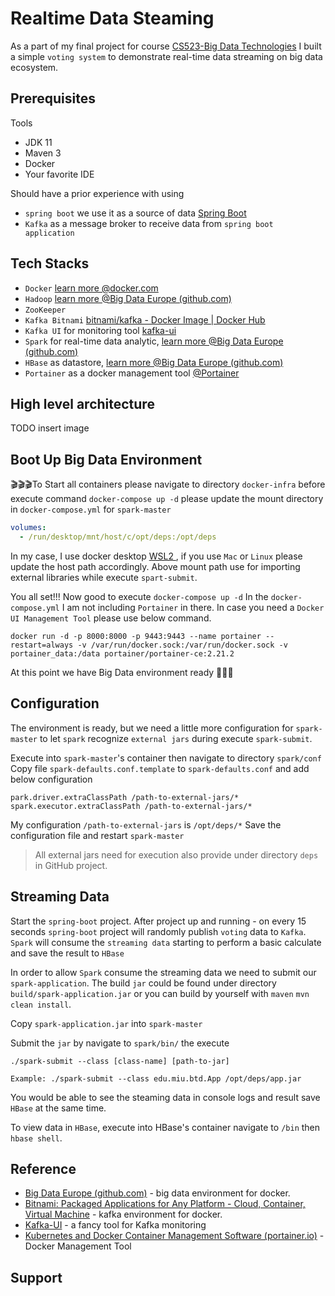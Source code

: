 # Realtime Data Steaming
As a part of my final project for course [CS523-Big Data Technologies](https://compro.miu.edu/courses/#toggle-id-15)
I built a simple `voting system` to demonstrate real-time data streaming on big data ecosystem.

## Prerequisites
Tools
* JDK 11
* Maven 3
* Docker
* Your favorite IDE

Should have a prior experience with using
* `spring boot` we use it as a source of data [Spring Boot](https://spring.io/projects/spring-boot)
* `Kafka` as a message broker to receive data from `spring boot application`

## Tech Stacks
* `Docker` [learn more @docker.com](https://www.docker.com/)
* `Hadoop` [learn more @Big Data Europe (github.com)](https://github.com/big-data-europe)
* `ZooKeeper`
* `Kafka Bitnami` [bitnami/kafka - Docker Image | Docker Hub](https://hub.docker.com/r/bitnami/kafka)
* `Kafka UI` for monitoring tool [kafka-ui](https://github.com/provectus/kafka-ui)
* `Spark` for real-time data analytic, [learn more @Big Data Europe (github.com)](https://github.com/big-data-europe)
* `HBase` as datastore, [learn more @Big Data Europe (github.com)](https://github.com/big-data-europe)
* `Portainer` as a docker management tool [@Portainer](https://www.portainer.io/)

## High level architecture

TODO insert image

## Boot Up Big Data Environment
🎬🎬🎬To Start all containers please navigate to directory `docker-infra` before execute command `docker-compose up -d` please update the mount directory in `docker-compose.yml` for `spark-master`
````yaml
volumes:  
  - /run/desktop/mnt/host/c/opt/deps:/opt/deps
````
In my case, I use docker desktop [WSL2 ](https://learn.microsoft.com/en-us/windows/wsl/about), if you use `Mac` or `Linux` please update the host path accordingly.
Above mount path use for importing external libraries while execute `spart-submit`.

You all set!!! Now good to execute `docker-compose up -d`
In the `docker-compose.yml` I am not including `Portainer` in there. In case you need a `Docker UI Management Tool` please use below command.

`docker run -d -p 8000:8000 -p 9443:9443 --name portainer --restart=always -v /var/run/docker.sock:/var/run/docker.sock -v portainer_data:/data portainer/portainer-ce:2.21.2`

At this point we have Big Data environment ready 🎉🎉🎉

## Configuration
The environment is ready, but we need a little more configuration for `spark-master` to let `spark` recognize `external jars` during execute `spark-submit`.

Execute into `spark-master`'s container then navigate to directory `spark/conf`
Copy file `spark-defaults.conf.template` to `spark-defaults.conf` and add below configuration
````
park.driver.extraClassPath /path-to-external-jars/*
spark.executor.extraClassPath /path-to-external-jars/*
```` 
My configuration `/path-to-external-jars` is `/opt/deps/*`
Save the configuration file and restart `spark-master`
>All external jars need for execution also provide under directory `deps` in GitHub project.

## Streaming Data
Start the `spring-boot` project. After project up and running - on every 15 seconds `spring-boot` project will randomly publish `voting` data to `Kafka`. `Spark` will consume the `streaming data` starting to perform a basic calculate and save the result to `HBase`

In order to allow `Spark` consume the streaming data we need to submit our `spark-application`.
The build `jar` could be found under directory `build/spark-application.jar` or you can build by yourself with `maven` `mvn clean install`.

Copy `spark-application.jar` into `spark-master`

Submit the `jar` by navigate to `spark/bin/` the execute
````shell
./spark-submit --class [class-name] [path-to-jar]

Example: ./spark-submit --class edu.miu.btd.App /opt/deps/app.jar
````

You would be able to see the steaming data in console logs and result save `HBase` at the same time.

To view data in `HBase`, execute into HBase's container navigate to `/bin` then `hbase shell`.

## Reference
* [Big Data Europe (github.com)](https://github.com/big-data-europe) - big data environment for docker.
* [Bitnami: Packaged Applications for Any Platform - Cloud, Container, Virtual Machine](https://bitnami.com/) - kafka environment for docker.
* [Kafka-UI](https://docs.kafka-ui.provectus.io/) - a fancy tool for Kafka monitoring
* [Kubernetes and Docker Container Management Software (portainer.io)](https://www.portainer.io/) - Docker Management Tool

## Support
